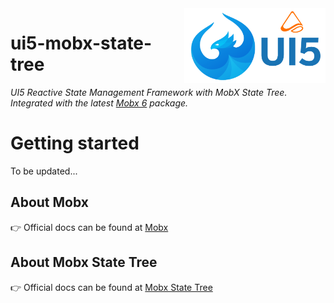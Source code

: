 <img src="img/UI5_MST_logo.png" alt="logo" height="120" align="right" />

# ui5-mobx-state-tree

_UI5 Reactive State Management Framework with MobX State Tree. Integrated with the latest [Mobx 6](https://michel.codes/blogs/mobx6) package._

# Getting started

To be updated...


## About Mobx
👉 Official docs can be found at [Mobx](https://mobx.js.org/README.html)

## About Mobx State Tree
👉 Official docs can be found at [Mobx State Tree](http://mobx-state-tree.js.org/)
